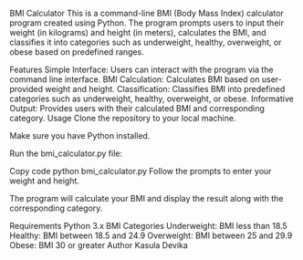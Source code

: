 BMI Calculator
This is a command-line BMI (Body Mass Index) calculator program created using Python. The program prompts users to input their weight (in kilograms) and height (in meters), calculates the BMI, and classifies it into categories such as underweight, healthy, overweight, or obese based on predefined ranges.

Features
Simple Interface: Users can interact with the program via the command line interface.
BMI Calculation: Calculates BMI based on user-provided weight and height.
Classification: Classifies BMI into predefined categories such as underweight, healthy, overweight, or obese.
Informative Output: Provides users with their calculated BMI and corresponding category.
Usage
Clone the repository to your local machine.

Make sure you have Python installed.

Run the bmi_calculator.py file:

Copy code
python bmi_calculator.py
Follow the prompts to enter your weight and height.

The program will calculate your BMI and display the result along with the corresponding category.

Requirements
Python 3.x
BMI Categories
Underweight: BMI less than 18.5
Healthy: BMI between 18.5 and 24.9
Overweight: BMI between 25 and 29.9
Obese: BMI 30 or greater
Author
Kasula Devika

